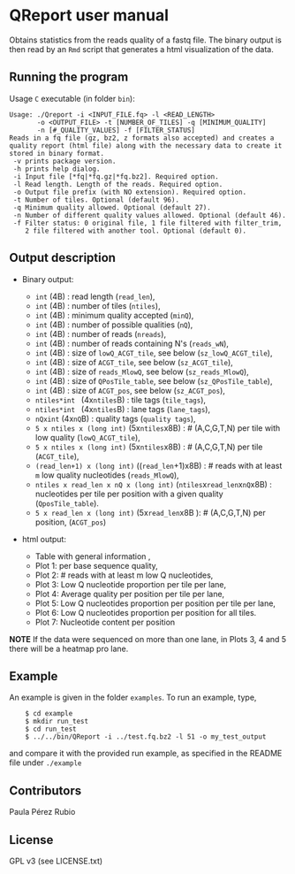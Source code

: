 # QReport user manual

Obtains statistics from the reads quality of a fastq file. 
The binary output is then read by an `Rmd` script that generates a 
html visualization of the data. 


## Running the program

Usage `C` executable (in folder `bin`): 

```
Usage: ./Qreport -i <INPUT_FILE.fq> -l <READ_LENGTH>
       -o <OUTPUT_FILE> -t [NUMBER_OF_TILES] -q [MINIMUM_QUALITY]
       -n [#_QUALITY_VALUES] -f [FILTER_STATUS]
Reads in a fq file (gz, bz2, z formats also accepted) and creates a
quality report (html file) along with the necessary data to create it
stored in binary format.
 -v prints package version.
 -h prints help dialog.
 -i Input file [*fq|*fq.gz|*fq.bz2]. Required option.
 -l Read length. Length of the reads. Required option.
 -o Output file prefix (with NO extension). Required option.
 -t Number of tiles. Optional (default 96).
 -q Minimum quality allowed. Optional (default 27).
 -n Number of different quality values allowed. Optional (default 46).
 -f Filter status: 0 original file, 1 file filtered with filter_trim,
    2 file filtered with another tool. Optional (default 0).
```


## Output description

- Binary output: 
   * `int` (4B) : read length (`read_len`), 
   * `int` (4B) : number of tiles (`ntiles`),
   * `int` (4B) : minimum quality accepted (`minQ`),   
   * `int` (4B) : number of possible qualities (`nQ`), 
   * `int` (4B) : number of reads (`nreads`),
   * `int` (4B) : number of reads containing N's (`reads_wN`),
   * `int` (4B) : size of `lowQ_ACGT_tile`, see below (`sz_lowQ_ACGT_tile`),
   * `int` (4B) : size of `ACGT_tile`, see below (`sz_ACGT_tile`), 
   * `int` (4B) : size of `reads_MlowQ`, see below (`sz_reads_MlowQ`), 
   * `int` (4B) : size of `QPosTile_table`, see below (`sz_QPosTile_table`),
   * `int` (4B) : size of `ACGT_pos`, see below (`sz_ACGT_pos`),
   * `ntiles*int ` (4x`ntiles`B) : tile tags (`tile_tags`),
   * `ntiles*int ` (4x`ntiles`B) : lane tags (`lane_tags`),
   * `nQxint` (4x`nQ`B) : quality tags (`quality tags`),
   * `5 x ntiles x (long int)` (5x`ntiles`x8B) : 
     \# (A,C,G,T,N) per tile with low quality (`lowQ_ACGT_tile`),
   * `5 x ntiles x (long int)` (5x`ntiles`x8B) : 
     \# (A,C,G,T,N) per tile (`ACGT_tile`),
   * `(read_len+1) x (long int)` ((`read_len`+1)x8B) : 
     \# reads with at least `m` low quality nucleotides (`reads_MlowQ`),
   * `ntiles x read_len x nQ x (long int)` (`ntiles`x`read_len`x`nQ`x8B) : 
     nucleotides  per tile per position with a given quality (`QposTile_table`).
   * `5 x read_len x (long int)` (5x`read_len`x8B ): 
     \# (A,C,G,T,N) per position, (`ACGT_pos`)

- html output:
   * Table with general information ,
   * Plot 1: per base sequence quality, 
   * Plot 2: # reads with at least m low Q nucleotides,
   * Plot 3: Low Q nucleotide proportion per tile per lane,
   * Plot 4: Average quality per position per tile per lane,
   * Plot 5: Low Q nucleotides proportion per position per tile per lane,
   * Plot 6: Low Q nucleotides proportion per position for all tiles.
   * Plot 7: Nucleotide content per position

**NOTE** If the data were sequenced on more than one lane, in Plots 3, 4 and 5 
there will be a heatmap pro lane.

## Example 

An example is given in the folder `examples`. To run an example, type, 

``` 
    $ cd example
    $ mkdir run_test
    $ cd run_test
    $ ../../bin/QReport -i ../test.fq.bz2 -l 51 -o my_test_output
```
 and compare it with the provided run example, as specified in the README
 file under `./example`

  
## Contributors

Paula Pérez Rubio 

## License

GPL v3 (see LICENSE.txt)
